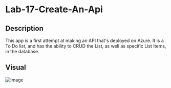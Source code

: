 # Lab-17-Create-An-Api

## Description
This app is a first attempt at making an API that's deployed on Azure. It is a To Do list, and has the ability to CRUD the List, as well as specific List Items, in the database. 

## Visual

![image]()

